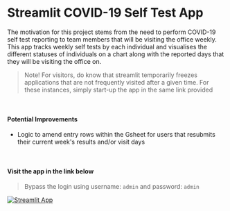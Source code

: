 # Streamlit COVID-19 Self Test App

The motivation for this project stems from the need to perform COVID-19 self test reporting to team members that will be visiting the office weekly.
This app tracks weekly self tests by each individual and visualises the different statuses of individuals on a chart along with the reported days that they will be visiting the office on.

> Note! For visitors, do know that streamlit temporarily freezes applications that are not frequently visited after a given time. For these instances, simply start-up the app in the same link provided

<br>

#### Potential Improvements

- Logic to amend entry rows within the Gsheet for users that resubmits their current week's results and/or visit days

<br>

#### Visit the app in the link below

> Bypass the login using username: `admin` and password: `admin`

[![Streamlit App](https://static.streamlit.io/badges/streamlit_badge_black_white.svg)](https://share.streamlit.io/adriant19/streamlit-covid-selftest/main)
